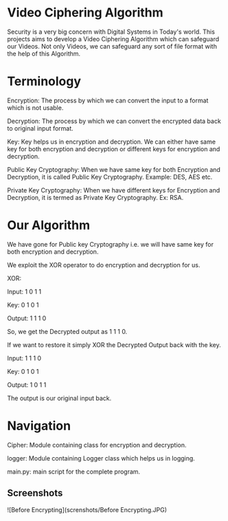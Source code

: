 
# Video Ciphering Algorithm

Security is a very big concern with Digital Systems in
Today's world. This projects aims to develop a Video Ciphering 
Algorithm which can safeguard our Videos. Not only Videos,
we can safeguard any sort of file format with the help of this Algorithm.


# Terminology 

Encryption: The process by which we can convert the input to a format which 
is not usable.

Decryption: The process by which we can convert the encrypted data back to original
input format.

Key: Key helps us in encryption and decryption. We can either have same 
key for both encryption and decryption or different keys for encryption and 
decryption.

Public Key Cryptography: When we have same key for both Encryption and Decryption,
it is called Public Key Cryptography. Example: DES, AES etc.

Private Key Cryptography: When we have different keys for Encryption and Decryption,
it is termed as Private Key Cryptography. Ex: RSA.

# Our Algorithm

We have gone for Public key Cryptography i.e. we will have same 
key for both encryption and decryption. 

We exploit the XOR operator to do encryption and decryption for us.

XOR:

Input:   1  0  1  1

Key:     0  1  0  1

Output:  1  1  1  0

So, we get the Decrypted output as 1 1 1 0.

If we want to restore it simply XOR the Decrypted Output back with the key.


Input:  1 1 1 0

Key:    0 1 0 1

Output: 1 0 1 1

The output is our original input back.

# Navigation

Cipher: Module containing class for encryption and decryption.

logger: Module containing Logger class which helps us in logging.

main.py: main script for the complete program.



## Screenshots

![Before Encrypting](screnshots/Before Encrypting.JPG)

